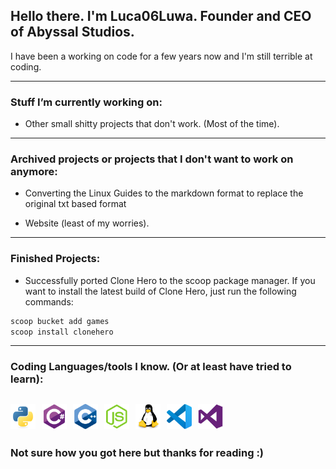 Hello there. I'm Luca06Luwa. Founder and CEO of Abyssal Studios.
---

I have been a working on code for a few years now and I'm still terrible at coding.

---
### Stuff I’m currently working on:

- Other small shitty projects that don't work. (Most of the time).

---
### Archived projects or projects that I don't want to work on anymore:

- Converting the Linux Guides to the markdown format to replace the original txt based format

- Website (least of my worries).

---
### Finished Projects:

- Successfully ported Clone Hero to the scoop package manager. If you want to install the latest build of Clone Hero, just run the following commands:

```sh
scoop bucket add games
scoop install clonehero
```

---
### Coding Languages/tools I know. (Or at least have tried to learn):

<img src="https://github.com/devicons/devicon/blob/master/icons/python/python-original.svg" title="Python" alt="Python" width="40" height="40"/>&nbsp;
 <img src="https://github.com/devicons/devicon/blob/master/icons/csharp/csharp-original.svg"  title="CSharp" alt="CSharp" width="40" height="40"/>&nbsp;
 <img src="https://github.com/devicons/devicon/blob/master/icons/cplusplus/cplusplus-original.svg" title="C++" alt="C++" width="40" height="40"/>&nbsp;
 <img src="https://github.com/devicons/devicon/blob/master/icons/nodejs/nodejs-original.svg" title="NodeJS" alt="NodeJS" width="40" height="40"/>&nbsp;
 <img src="https://github.com/devicons/devicon/blob/master/icons/linux/linux-original.svg" title="Linux" alt="Linux" width="40" height="40"/>&nbsp;
 <img src="https://github.com/devicons/devicon/blob/master/icons/vscode/vscode-original.svg" title="VS Code" alt="VS Code" width="40" height="40"/>&nbsp;
 <img src="https://github.com/devicons/devicon/blob/master/icons/visualstudio/visualstudio-plain.svg" title="Visual Studio" alt="Visual Studio" width="40" height="40"/>&nbsp;
---

<h3> Not sure how you got here but thanks for reading :) </h3>


